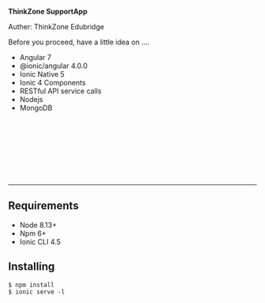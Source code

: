 
**ThinkZone SupportApp** 

Auther: ThinkZone Edubridge

Before you proceed, have a little idea on ....
* Angular 7
* @ionic/angular 4.0.0
* Ionic Native 5
* Ionic 4 Components
* RESTful API service calls
* Nodejs
* MongoDB


<br><br><br><br><br><br><br>

---

Requirements
------------

* Node 8.13+
* Npm 6+
* Ionic CLI 4.5

Installing
------------

```
$ npm install
$ ionic serve -l
```


